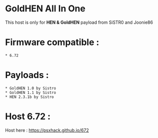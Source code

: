 # GoldHEN All In One
This host is only for __HEN & GoldHEN__ payload from SiSTR0 and Joonie86  

# Firmware compatible :  
    * 6.72

# Payloads : 
    * GoldHEN 1.0 by Sistro
    * GoldHEN 1.1 by Sistro
    * HEN 2.3.1b by Sistro

# Host 6.72 :
Host here : https://psxhack.github.io/672
